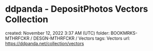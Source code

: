 # ddpanda - DepositPhotos Vectors Collection

created: November 12, 2022 3:37 AM (UTC)
folder: BOOKMRKS-MTHRFCKR / DESGN-MTHRFCKR / Vectors
tags: Vectors
url: https://ddpanda.net/collection/vectors